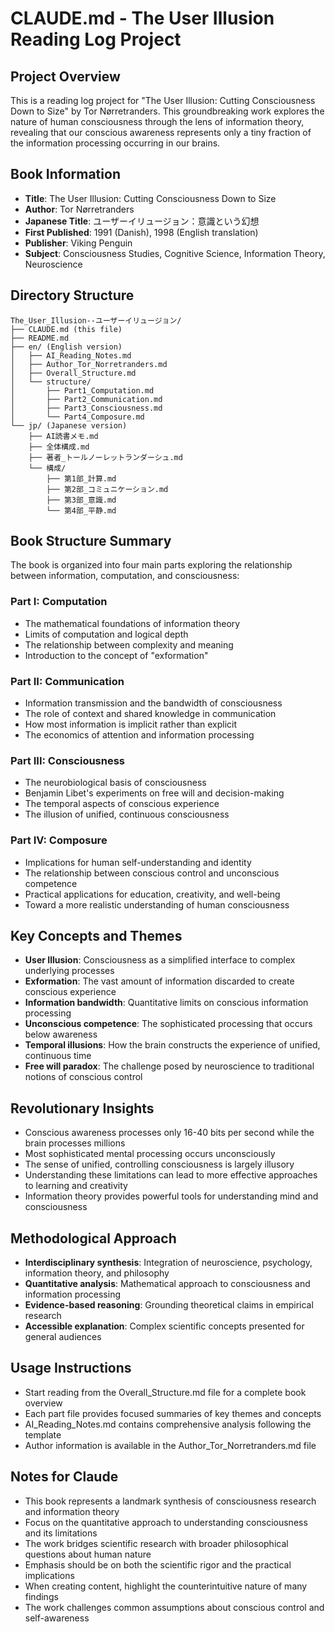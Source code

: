 # CLAUDE.md - The User Illusion Reading Log Project

## Project Overview
This is a reading log project for "The User Illusion: Cutting Consciousness Down to Size" by Tor Nørretranders. This groundbreaking work explores the nature of human consciousness through the lens of information theory, revealing that our conscious awareness represents only a tiny fraction of the information processing occurring in our brains.

## Book Information
- **Title**: The User Illusion: Cutting Consciousness Down to Size
- **Author**: Tor Nørretranders
- **Japanese Title**: ユーザーイリュージョン：意識という幻想
- **First Published**: 1991 (Danish), 1998 (English translation)
- **Publisher**: Viking Penguin
- **Subject**: Consciousness Studies, Cognitive Science, Information Theory, Neuroscience

## Directory Structure
```
The_User_Illusion--ユーザーイリュージョン/
├── CLAUDE.md (this file)
├── README.md
├── en/ (English version)
│   ├── AI_Reading_Notes.md
│   ├── Author_Tor_Norretranders.md
│   ├── Overall_Structure.md
│   └── structure/
│       ├── Part1_Computation.md
│       ├── Part2_Communication.md
│       ├── Part3_Consciousness.md
│       └── Part4_Composure.md
└── jp/ (Japanese version)
    ├── AI読書メモ.md
    ├── 全体構成.md
    ├── 著者_トールノーレットランダーシュ.md
    └── 構成/
        ├── 第1部_計算.md
        ├── 第2部_コミュニケーション.md
        ├── 第3部_意識.md
        └── 第4部_平静.md
```

## Book Structure Summary
The book is organized into four main parts exploring the relationship between information, computation, and consciousness:

### Part I: Computation
- The mathematical foundations of information theory
- Limits of computation and logical depth
- The relationship between complexity and meaning
- Introduction to the concept of "exformation"

### Part II: Communication
- Information transmission and the bandwidth of consciousness
- The role of context and shared knowledge in communication
- How most information is implicit rather than explicit
- The economics of attention and information processing

### Part III: Consciousness
- The neurobiological basis of consciousness
- Benjamin Libet's experiments on free will and decision-making
- The temporal aspects of conscious experience
- The illusion of unified, continuous consciousness

### Part IV: Composure
- Implications for human self-understanding and identity
- The relationship between conscious control and unconscious competence
- Practical applications for education, creativity, and well-being
- Toward a more realistic understanding of human consciousness

## Key Concepts and Themes
- **User Illusion**: Consciousness as a simplified interface to complex underlying processes
- **Exformation**: The vast amount of information discarded to create conscious experience
- **Information bandwidth**: Quantitative limits on conscious information processing
- **Unconscious competence**: The sophisticated processing that occurs below awareness
- **Temporal illusions**: How the brain constructs the experience of unified, continuous time
- **Free will paradox**: The challenge posed by neuroscience to traditional notions of conscious control

## Revolutionary Insights
- Conscious awareness processes only 16-40 bits per second while the brain processes millions
- Most sophisticated mental processing occurs unconsciously
- The sense of unified, controlling consciousness is largely illusory
- Understanding these limitations can lead to more effective approaches to learning and creativity
- Information theory provides powerful tools for understanding mind and consciousness

## Methodological Approach
- **Interdisciplinary synthesis**: Integration of neuroscience, psychology, information theory, and philosophy
- **Quantitative analysis**: Mathematical approach to consciousness and information processing
- **Evidence-based reasoning**: Grounding theoretical claims in empirical research
- **Accessible explanation**: Complex scientific concepts presented for general audiences

## Usage Instructions
- Start reading from the Overall_Structure.md file for a complete book overview
- Each part file provides focused summaries of key themes and concepts
- AI_Reading_Notes.md contains comprehensive analysis following the template
- Author information is available in the Author_Tor_Norretranders.md file

## Notes for Claude
- This book represents a landmark synthesis of consciousness research and information theory
- Focus on the quantitative approach to understanding consciousness and its limitations
- The work bridges scientific research with broader philosophical questions about human nature
- Emphasis should be on both the scientific rigor and the practical implications
- When creating content, highlight the counterintuitive nature of many findings
- The work challenges common assumptions about conscious control and self-awareness